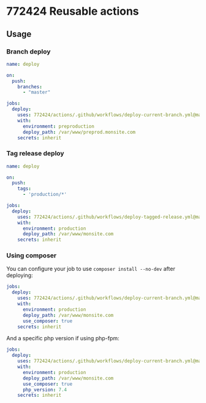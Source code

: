 # 772424 Reusable actions

## Usage

### Branch deploy

```yml
name: deploy

on:
  push:
    branches:
      - "master"

jobs:
  deploy:
    uses: 772424/actions/.github/workflows/deploy-current-branch.yml@main
    with:
      environment: preproduction
      deploy_path: /var/www/preprod.monsite.com
    secrets: inherit

```

### Tag release deploy

```yml
name: deploy

on:
  push:
    tags:
      - 'production/*'

jobs:
  deploy:
    uses: 772424/actions/.github/workflows/deploy-tagged-release.yml@main
    with:
      environment: production
      deploy_path: /var/www/monsite.com
    secrets: inherit
```

### Using composer

You can configure your job to use `composer install --no-dev` after deploying:

```yml
jobs:
  deploy:
    uses: 772424/actions/.github/workflows/deploy-current-branch.yml@main
    with:
      environment: production
      deploy_path: /var/www/monsite.com
      use_composer: true
    secrets: inherit
```

And a specific php version if using php-fpm:

```yml
jobs:
  deploy:
    uses: 772424/actions/.github/workflows/deploy-current-branch.yml@main
    with:
      environment: production
      deploy_path: /var/www/monsite.com
      use_composer: true
      php_version: 7.4
    secrets: inherit
```
